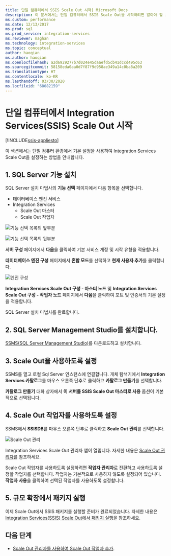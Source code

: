 ```yaml
---
title: 단일 컴퓨터에서 SSIS Scale Out 시작| Microsoft Docs
description: 이 문서에서는 단일 컴퓨터에서 SSIS Scale Out을 시작하려면 알아야 할 모든 것을 보여줍니다.
ms.custom: performance
ms.date: 12/13/2017
ms.prod: sql
ms.prod_service: integration-services
ms.reviewer: maghan
ms.technology: integration-services
ms.topic: conceptual
author: haoqian
ms.author: haoqian
ms.openlocfilehash: a2d6929277b7d024e45daaefd5cb41dccd495c63
ms.sourcegitcommit: 58158eda0aa0d7f87f9d958ae349a14c0ba8a209
ms.translationtype: HT
ms.contentlocale: ko-KR
ms.lasthandoff: 03/30/2020
ms.locfileid: "68082159"
---
```

# <a name="get-started-with-integration-services-ssis-scale-out-on-a-single-computer"></a>단일 컴퓨터에서 Integration Services(SSIS) Scale Out 시작

[!INCLUDE[ssis-appliesto](../../includes/ssis-appliesto-ssvrpluslinux-asdb-asdw-xxx.md)]


이 섹션에서는 단일 컴퓨터 환경에서 기본 설정을 사용하여 Integration Services Scale Out을 설정하는 방법을 안내합니다.

## <a name="1-install-sql-server-features"></a>1. SQL Server 기능 설치
SQL Server 설치 마법사의 **기능 선택** 페이지에서 다음 항목을 선택합니다.
-   데이터베이스 엔진 서비스
-   Integration Services
    -   Scale Out 마스터
    -   Scale Out 작업자

![기능 선택 목록의 앞부분](media/feature-select-onebox1.PNG)

![기능 선택 목록의 뒷부분](media/feature-select-onebox2.PNG)

**서버 구성** 페이지에서 **다음**을 클릭하여 기본 서비스 계정 및 시작 유형을 적용합니다.

**데이터베이스 엔진 구성** 페이지에서 **혼합 모드**를 선택하고 **현재 사용자 추가**를 클릭합니다. 

![엔진 구성](media/engine-config.PNG)

**Integration Services Scale Out 구성 - 마스터 노드** 및 **Integration Services Scale Out 구성 - 작업자 노드** 페이지에서 **다음**을 클릭하여 포트 및 인증서의 기본 설정을 적용합니다.

SQL Server 설치 마법사를 완료합니다.

## <a name="2-install-sql-server-management-studio"></a>2. SQL Server Management Studio를 설치합니다.

[SSMS(SQL Server Management Studio)](../../ssms/download-sql-server-management-studio-ssms.md)를 다운로드하고 설치합니다.

## <a name="3-enable-scale-out"></a>3. Scale Out을 사용하도록 설정
SSMS를 열고 로컬 Sql Server 인스턴스에 연결합니다.
개체 탐색기에서 **Integration Services 카탈로그**를 마우스 오른쪽 단추로 클릭하고 **카탈로그 만들기**를 선택합니다.

**카탈로그 만들기** 대화 상자에서 **이 서버를 SSIS Scale Out 마스터로 사용** 옵션이 기본적으로 선택됩니다.

## <a name="4-enable-a-scale-out-worker"></a>4. Scale Out 작업자를 사용하도록 설정
SSMS에서 **SSISDB**를 마우스 오른쪽 단추로 클릭하고 **Scale Out 관리**를 선택합니다. 

![Scale Out 관리](media/manage-scale-out.PNG)

Integration Services Scale Out 관리자 앱이 열립니다. 자세한 내용은 [Scale Out 관리자](integration-services-ssis-scale-out-manager.md)를 참조하세요.

Scale Out 작업자를 사용하도록 설정하려면 **작업자 관리자**로 전환하고 사용하도록 설정할 작업자를 선택합니다. 작업자는 기본적으로 사용하지 않도록 설정되어 있습니다. **작업자 사용**을 클릭하여 선택된 작업자를 사용하도록 설정합니다.

## <a name="5-run-packages-in-scale-out"></a>5. 규모 확장에서 패키지 실행
이제 Scale Out에서 SSIS 패키지를 실행할 준비가 완료되었습니다. 자세한 내용은 [Integration Services(SSIS) Scale Out에서 패키지 실행](run-packages-in-integration-services-ssis-scale-out.md)을 참조하세요.

## <a name="next-steps"></a>다음 단계
-   [Scale Out 관리자를 사용하여 Scale Out 작업자 추가](add-scale-out-worker.md).
